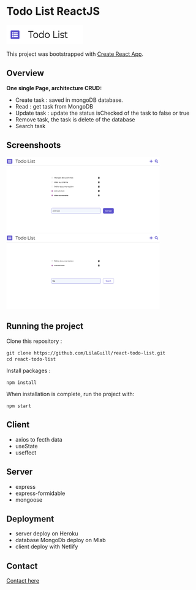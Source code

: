 <p align="center">
<h1>Todo List ReactJS</h1>
  <img width="200" height="50" src="https://github.com/LilaGuill/react-todo-list/blob/master/public/logo.png">
</p>

This project was bootstrapped with [Create React App](https://github.com/facebook/create-react-app).

## Overview

**One single Page, architecture CRUD:**

- Create task : saved in mongoDB database.
- Read : get task from MongoDB
- Update task : update the status isChecked of the task to false or true
- Remove task, the task is delete of the database
- Search task

## Screenshoots

<p>
  <img width="400"  src="https://github.com/LilaGuill/react-todo-list/blob/master/public/screen1.png" alt="capture-1">

  <img width="400" src="https://github.com/LilaGuill/react-todo-list/blob/master/public/screen2.png">
  <p>

## Running the project

Clone this repository :

```
git clone https://github.com/LilaGuill/react-todo-list.git
cd react-todo-list
```

Install packages :

```
npm install
```

When installation is complete, run the project with:

```
npm start
```

## Client

- axios to fecth data
- useState
- useffect

## Server

- express
- express-formidable
- mongoose

## Deployment

- server deploy on Heroku
- database MongoDb deploy on Mlab
- client deploy with Netlify

## Contact

<a href="https://www.linkedin.com/in/lila-guillermic-66542476/">Contact here</a>
